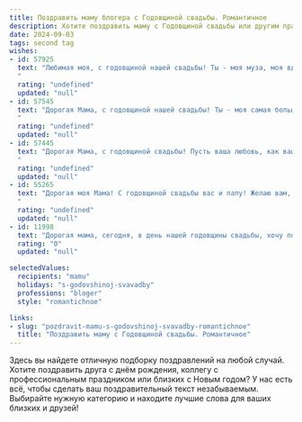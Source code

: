 ```yaml
---
title: Поздравить маму блогера с Годовщиной свадьбы. Романтичное
description: Хотите поздравить маму с Годовщиной свадьбы или другим праздником? Наш ИИ создаст незабываемое поздравление, а вы обязательно выделитесь среди других.  
date: 2024-09-03
tags: second tag
wishes:
- id: 57925
  text: "Любимая моя, с годовщиной нашей свадьбы! Ты - моя муза, моя вдохновительница, моя самая большая любовь. Каждый день с тобой – это приключение, наполненное счастьем, смехом и нежностью. Спасибо, что ты есть в моей жизни, спасибо за твою поддержку, за твой талант и вдохновение, которое ты даришь мне и всему миру своими блогами. Ты - моя самая большая гордость, и я бесконечно счастлив быть твоим мужем!
  "
  rating: "undefined"
  updated: "null"
- id: 57545
  text: "Дорогая Мама, с годовщиной нашей свадьбы! Ты - моя самая большая любовь, моя муза, моя вдохновительница! Спасибо тебе за все прекрасные моменты, за твою веру в меня и за то, что ты всегда рядом. С каждым годом наша любовь становится только крепче, как и наша жизнь, которую мы строим вместе!  Ты - моя мечта, воплощенная в реальность. Давай отмечать этот день, наполненный любовью, и продолжать писать нашу удивительную историю!
  "
  rating: "undefined"
  updated: "null"
- id: 57445
  text: "Дорогая Мама, с годовщиной свадьбы! Пусть ваша любовь, как ваш блог, будет всегда яркой, интересной и полна вдохновения. Желаю вам бесконечного счастья и нежности, чтобы каждый день был наполнен любовью и душевным теплом. 🎉💖
  "
  rating: "undefined"
  updated: "null"
- id: 55265
  text: "Дорогая моя Мама! С годовщиной свадьбы вас и папу! Желаю вам, чтобы ваша любовь, как ваш блог, продолжала  расти, вдохновлять и объединять всех вокруг. Пусть каждый день вашей жизни будет наполнен счастьем,  взаимопониманием и нежностью, как прекрасные кадры на вашем канале. С любовью, ваш ребенок!
  "
  rating: "undefined"
  updated: "null"
- id: 11998
  text: "Дорогая мама, сегодня, в день нашей годовщины свадьбы, хочу поздравить тебя с этим прекрасным праздником! Как блогер, ты вдохновляешь не только меня, но и тысячи твоих подписчиков своей творческой энергией и яркими идеями. Пусть каждый день нашей совместной жизни будет наполнен любовью, взаимопониманием и новыми свершениями. Ты моя самая любимая и неповторимая, и я благодарна судьбе за то, что ты моя мама. С днем свадьбы, любимая!"
  rating: "0"
  updated: "null"

selectedValues:
  recipients: "mamu"
  holidays: "s-godovshinoj-svavadby"
  professions: "bloger"
  style: "romantichnoe"

links:
- slug: "pozdravit-mamu-s-godovshinoj-svavadby-romantichnoe"
  title: "Поздравить маму с Годовщиной свадьбы. Романтичное"
---
```


Здесь вы найдете отличную подборку поздравлений на любой случай. 
Хотите поздравить друга с днём рождения, коллегу с профессиональным праздником или близких с Новым годом? У нас есть всё, чтобы сделать ваш поздравительный текст незабываемым. Выбирайте нужную категорию и находите лучшие слова для ваших близких и друзей!
